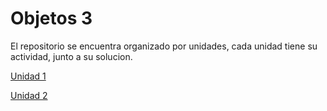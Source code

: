# Objetos 3

El repositorio se encuentra organizado por unidades, cada unidad tiene su actividad, junto a su solucion.

[Unidad 1](./unidad%201/resolucion.md)

[Unidad 2](./unidad%202/Resolucion.md)